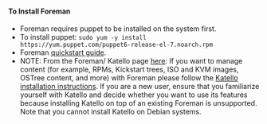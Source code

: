 #### To Install Foreman
-  Foreman requires puppet to be installed on the system first.
- To install puppet: `sudo yum -y install https://yum.puppet.com/puppet6-release-el-7.noarch.rpm`
- Foreman [quickstart guide](https://theforeman.org/manuals/2.1/quickstart_guide.html).
- NOTE: From the Foreman/ Katello page [here](https://theforeman.org/plugins/katello/3.16/installation/index.html): If you want to manage content (for example, RPMs, Kickstart trees, ISO and KVM images, OSTree content, and more) with Foreman please follow the [Katello installation instructions](https://theforeman.org/plugins/katello/). If you are a new user, ensure that you familiarize yourself with Katello and decide whether you want to use its features because installing Katello on top of an existing Foreman is unsupported. Note that you cannot install Katello on Debian systems. 
